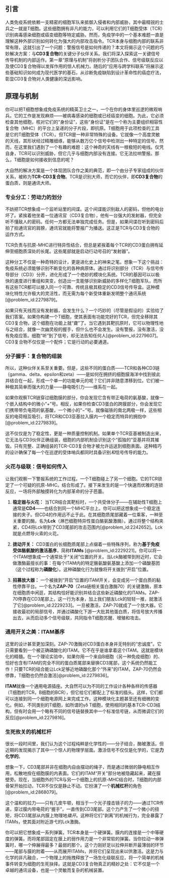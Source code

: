 ## 引言
人类免疫系统依赖一支精密的细胞军队来抵御入侵者和内部威胁，其中最精锐的士兵之一就是T细胞。这些细胞拥有非凡的能力，可以利用它们的T细胞受体（TCR）识别病毒感染细胞或癌变细胞等特定威胁。然而，免疫学中的一个基本难题一直是理解这种外部识别如何转化为强大的内部攻击指令。TCR本身与细胞内部的联系非常有限，这就引出了一个问题：警报信号是如何传递的？本文将揭示这个问题的巧妙解决方案：与**CD3复合物**的关键分子伙伴关系。我们将深入探索这一关键信号传导机制的内部运作。第一章“原理与机制”将剖析分子团队合作、信号级联反应以及使CD3复合物得以发挥作用的惊人机械力。随后的“应用与跨学科联系”将展示这些基础知识如何成为现代医学的基石，从诊断免疫缺陷到设计革命性的癌症疗法，彰显CD3复合物对人类健康的深远影响。

## 原理与机制

你可以把T细胞想象成免疫系统的精英卫士之一，一个在你的身体里巡逻的微观哨兵。它的工作是发现麻烦——被病毒感染的细胞或已经癌变的细胞。为此，它必须检查其他细胞，核对它们的“身份证”，这些“身份证”是在一个称为主要组织相容性复合物（MHC）的平台上呈递的分子片段，即抗原。T细胞用于此项检查的工具是它的T细胞受体（TCR）。但TCR是一种非常特殊的设备。它就像一个高度灵敏的天线，其形状经过精雕细琢，能够从数万亿个信号中检测出一种特定的信号。然而，在这里我们遇到了一个有趣的难题：这个神奇的天线有一根极短的电线。仅凭自身，TCR可以识别威胁，但它几乎与细胞内部没有连接。它无法拉响警报。那么，T细胞是如何接收到信息的呢？

大自然的解决方案是一个体现团队合作之美的典范，即一个由分子专家组成的伙伴关系，被称为**TCR-CD3复合物**。TCR是识别大师，而它的伙伴，即**CD3复合物**的蛋白质，则是通讯大师。

### 专业分工：劳动力的划分

不妨把TCR想象成一个监听站里的间谍。这个间谍能识别敌人的密码，但他的电台坏了。紧挨着他坐着一位通讯官（CD3复合物），他有一台强大的发射器，但完全听不懂敌人的密码。任何一方都无法单独完成任务。但是，如果间谍在听到密码后拍了拍通讯官的肩膀，通讯官就能将警报广为播送。这正是TCR与CD3复合物的运作方式。

TCR负责与抗原-MHC进行特异性结合，但总是紧挨着每个TCR的CD3蛋白拥有延伸至细胞质深处的长尾。这些尾部就是启动行动号召的“发射器”。

这种分工不仅是一种奇特的设计，更是进化史上的神来之笔。想象一下这个挑战：免疫系统必须能够识别不断变化的各种病原体。通过将识别部分（TCR）与信号传导部分（CD3）分开，进化形成了一个绝妙的模块化系统。TCR的基因可以以极快的速度进行重组和突变，创造出一支能够识别新威胁的多样化T细胞军队，而所有这些TCR都可以接入同一个可靠、传统且极其稳定的CD3信号传导盒。这种模块化特性允许极大的灵活性，而无需为每个新受体重新发明整个通讯系统[@problem_id:2279879]。

如果只有天线而没有发射器，会发生什么？一个巧妙的（尽管是假设的）实验给了我们答案。如果你构建一个T细胞，使其表面有功能完好的TCR，但完全移除其CD3复合物，这个细胞在功能上就“聋”了。当它遇到其靶抗原时，它可以物理性地与之结合，就像一次幽灵般的握手，但什么也不会发生。没有警报，没有激活，没有免疫应答。细胞“听”到了信号，却无法告知任何人[@problem_id:2279607]。CD3复合物不仅仅是一个配件；它是行动的必要通道。

### 分子握手：复合物的组装

所以，这种伙伴关系至关重要。但是，这些不同的蛋白质——TCR和各种CD3链（gamma、delta、epsilon和zeta）——是如何在拥挤的细胞膜海洋中找到彼此并结合在一起，形成一个单一的功能单元的呢？它们并非随意漂移到位。它们被一种极其简单而强大的力量——静电吸引力——维系在一起。

如果你观察TCR链穿过细胞膜的部分，你会发现它含有带正电荷的氨基酸，就像一个嵌入结构中的微小“+”号。相反，如果你检查CD3蛋白的跨膜部分，你会发现它们携带带负电荷的氨基酸，一个微小的“−”号。就像磁铁的南北两极一样，这些相反的电荷相互吸引，将TCR和CD3亚基拉入膜内一个稳定而特异的拥抱中[@problem_id:2279839]。

这不仅仅是为了稳定性，更是一种质量控制机制。如果单个TCR亚基被制造出来，它无法与CD3伙伴正确组装，细胞的内部机制会识别这个“孤独的”亚基并将其摧毁。只有完整、正确组装的TCR-CD3复合物才被允许运送到细胞表面。这种精巧的设计确保了每一个在巡逻的受体哨兵都同时具备识别*和*信号传导的能力。

### 火花与级联：信号如何传入

让我们观察一下警报系统的工作过程。一个T细胞碰上了另一个细胞。它的TCR锁定了一个可疑的抗原-MHC。结合形成了。接下来发生的是一个快速而优雅的连锁反应，一场将外部触摸转化为内部革命的分子芭蕾。

1.  **稳定器与火花：** 当TCR结合其靶标时，一个共受体分子——在辅助性T细胞上通常是**CD4**——也结合到同一个MHC平台上。你可以把这想象成一个稳定连接的夹子。但CD4的作用远不止于此。在其细胞质尾部藏着一位乘客，一种至关重要的酶，名为**Lck**（淋巴细胞特异性蛋白酪氨酸激酶）。通过将整个结构夹紧，CD4将Lck带到了CD3尾部的攻击范围内[@problem_id:2242652]。Lck就是点燃导火索的火花。

2.  **拨动开关：** CD3蛋白的长细胞质尾部上点缀着一些特殊序列，称为**基于免疫受体酪氨酸的激活基序**，简称**ITAMs** [@problem_id:2229221]。你可以将一个ITAM想象成一个通常处于“关闭”位置的开关。当Lck酶被带到附近时，它会做激酶最擅长的事：在每个ITAM内的特定酪氨酸氨基酸上添加一个磷酸基团（这个过程称为**磷酸化**）。这种磷酸化行为就像将开关拨到“开启”位置。

3.  **招募放大器：** 一个被拨到“开启”位置的ITAM开关，会变成另一个蛋白质的黏性停靠平台。一个名为**ZAP-70**（Zeta链相关蛋白激酶70）的关键激酶，原本在细胞质中闲逛，其结构恰好能识别并结合这些新近磷酸化的ITAMs。ZAP-70停靠在CD3尾部上，这一行为本身，加上我们朋友Lck的轻轻一推，就激活了它[@problem_id:2229233]。一旦被激活，ZAP-70就成了一个放大器。它接收最初的局部信号，并通过磷酸化下游一大批其他蛋白质，将信号放大传播出去，从而启动多个信号级联，共同指令T细胞苏醒、增殖和攻击。

### 通用开关之美：ITAM基序

这里的设计甚至更加深刻。ZAP-70激酶对CD3蛋白本身并无特别的“忠诚度”。它只需要看到一个被正确磷酸化的ITAM。它不在乎是谁拿着这个ITAM。这就是模块化的精髓。在一个理论实验中，如果你用一个来自B细胞（另一种免疫细胞）的、恰好也含有ITAM的完全不同的蛋白质尾部来替换CD3尾部，这个系统仍然能工作！只要TCR的结合能让Lck足够近地磷酸化那个“外来”的ITAM，ZAP-70仍然会停靠，T细胞也仍然会激活[@problem_id:2279836]。

**ITAM**就像一个通用电源插座。大自然可以为不同的工作设计各种各样的传感器（T细胞的TCR，B细胞的BCR），但它给它们都配上了标准的插头。这样，它们都可以连接到同一个细胞电源网上来完成工作。这种模块化主题甚至还有细微的变化。例如，不同类别的T细胞，如所谓的γδ T细胞，使用相同的基本TCR-CD3结构，但有时会用一个略有不同的信号链替换其中一个标准信号链，从而微调它们的反应[@problem_id:2279816]。

### 生死攸关的机械杠杆

很长一段时间里，我们认为这个过程纯粹是化学性的——分子结合，酶被激活。但近期的发现揭示了其中一个惊人的物理学层面。激活信号不仅仅是化学的，它是**力化学的**。

想象一下，CD3尾部并非在细胞内自由摆动的绳子，而是通过微弱的静电相互作用，松散地拴在细胞膜的内表面。它们的ITAM“开关”部分地被隐藏起来，藏在膜壁旁。现在，当细胞外的TCR与另一个细胞上的抗原-MHC结合时，T细胞的内部骨架开始拉动，TCR不仅仅是静止不动。它扮演了一个**机械杠杆**的角色[@problem_id:2868079]。

这个温和的拉力——只有几皮牛顿，相当于一个光子撞击镜子的力——通过TCR传递，穿过膜内带电荷的“握手”，一直传到CD3尾部。这个力产生了一个微小的扭矩，将CD3尾部从内膜上物理地*撬开*。这种将它们“剥离”的机械行为，完全暴露了ITAMs，使其面对附近游弋的Lck激酶。

你可以把它想象成一系列弹簧。TCR本身是一个硬弹簧。膜内的连接是一个中等硬度的弹簧。而将尾部固定在膜上的弱作用力是一个非常软的弹簧。当你拉动一串弹簧时，哪一个伸展得最多？最弱的那个。这个力刚好足以拉伸并断开最薄弱的环节——尾部与膜的附着——从而展开ITAMs，并将它们呈现出来以供激活。这是力与化学的非凡融合，一个物理上的拖拽释放了一场生化级联反应，将一个简单的机械事件转变为细胞的生死抉择。这就是CD3复合物真正的精妙之处：它不仅是一个卓越的通讯设备，也是一个灵敏而复杂的机械装置。

